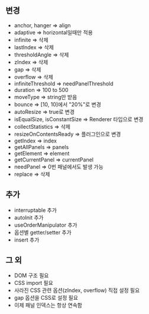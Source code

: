 ## 변경
- anchor, hanger => align
- adaptive => horizontal일때만 적용
- infinite => 삭제
- lastIndex => 삭제
- thresholdAngle => 삭제
- zIndex => 삭제
- gap => 삭제
- overflow => 삭제
- infiniteThreshold => needPanelThreshold
- duration => 100 to 500
- moveType => string만 받음
- bounce => [10, 10]에서 "20%"로 변경
- autoResize => true로 변경
- isEqualSize, isConstantSize => Renderer 타입으로 변경
- collectStatistics => 삭제
- resizeOnContentsReady => 플러그인으로 변경
- getIndex => index
- getAllPanels => panels
- getElement => element
- getCurrentPanel => currentPanel
- needPanel => 0번 패널에서도 발생 가능
- replace => 삭제

## 추가
- interruptable 추가
- autoInit 추가
- useOrderManipulator 추가
- 옵션별 getter/setter 추가
- insert 추가

## 그 외
- DOM 구조 필요
- CSS import 필요
- 사라진 CSS 관련 옵션(zIndex, overflow) 직접 설정 필요
- gap 옵션을 CSS로 설정 필요
- 이제 패널 인덱스는 항상 연속함
